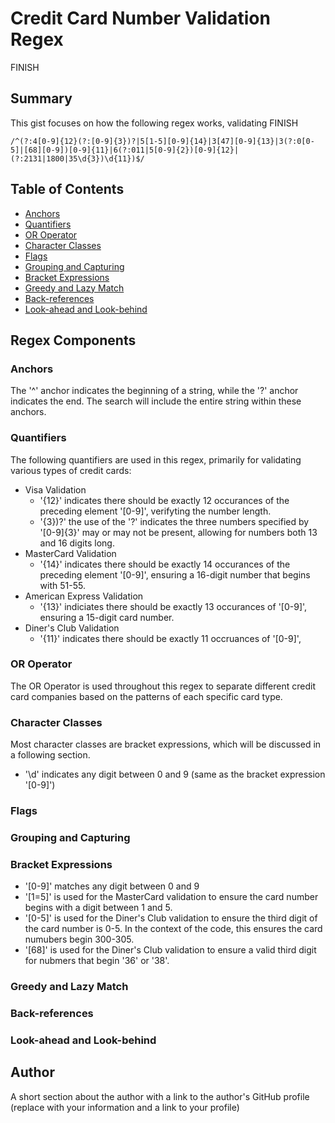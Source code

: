 # Credit Card Number Validation Regex 

FINISH

## Summary

This gist focuses on how the following regex works, validating FINISH

```
/^(?:4[0-9]{12}(?:[0-9]{3})?|5[1-5][0-9]{14}|3[47][0-9]{13}|3(?:0[0-5]|[68][0-9])[0-9]{11}|6(?:011|5[0-9]{2})[0-9]{12}|(?:2131|1800|35\d{3})\d{11})$/
```

## Table of Contents

- [Anchors](#anchors)
- [Quantifiers](#quantifiers)
- [OR Operator](#or-operator)
- [Character Classes](#character-classes)
- [Flags](#flags)
- [Grouping and Capturing](#grouping-and-capturing)
- [Bracket Expressions](#bracket-expressions)
- [Greedy and Lazy Match](#greedy-and-lazy-match)
- [Back-references](#back-references)
- [Look-ahead and Look-behind](#look-ahead-and-look-behind)

## Regex Components

### Anchors

The '^' anchor indicates the beginning of a string, while the '?' anchor indicates the end. The search will include the entire string within these anchors. 

### Quantifiers

The following quantifiers are used in this regex, primarily for validating various types of credit cards:
- Visa Validation
    - '{12}' indicates there should be exactly 12 occurances of the preceding element '[0-9]', verifyting the number length.
    - '{3})?' the use of the '?' indicates the three numbers specified by '[0-9]{3}' may or may not be present, allowing for numbers both 13 and 16 digits long. 
- MasterCard Validation
    - '{14}' indicates there should be exactly 14 occurances of the preceding element '[0-9]', ensuring a 16-digit number that begins with 51-55.
- American Express Validation
    - '{13}' indiciates there should be exactly 13 occurances of '[0-9]', ensuring a 15-digit card number.
- Diner's Club Validation
    - '{11}' indicates there should be exactly 11 occruances of '[0-9]', 

### OR Operator

The OR Operator is used throughout this regex to separate different credit card companies based on the patterns of each specific card type.

### Character Classes

Most character classes are bracket expressions, which will be discussed in a following section. 
- '\d' indicates any digit between 0 and 9 (same as the bracket expression '[0-9]')

### Flags

### Grouping and Capturing

### Bracket Expressions

- '[0-9]' matches any digit between 0 and 9
- '[1=5]' is used for the MasterCard validation to ensure the card number begins with a digit between 1 and 5.
- '[0-5]' is used for the Diner's Club validation to ensure the third digit of the card number is 0-5. In the context of the code, this ensures the card numubers begin 300-305.
- '[68]' is used for the Diner's Club validation to ensure a valid third digit for nubmers that begin '36' or '38'.

### Greedy and Lazy Match

### Back-references

### Look-ahead and Look-behind

## Author

A short section about the author with a link to the author's GitHub profile (replace with your information and a link to your profile)
